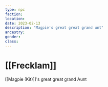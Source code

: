 ```yaml
---
type: npc
faction:
location: 
date: 2023-02-13
description: "Magpie's great great grand unt"
ancestry: 
gender: 
class: 
---
```

# [[Frecklam]]

[[Magpie (Kit)]]'s great great grand Aunt